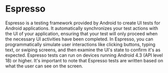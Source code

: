 # Espresso

Espresso is a testing framework provided by Android to create UI tests for Android applications. It automatically synchronizes your test actions with the UI of your application, ensuring that your test will only proceed when the necessary UI activities have been completed. In Espresso, you can programmatically simulate user interactions like clicking buttons, typing text, or swiping screens, and then examine the UI's state to confirm it's as expected. Espresso tests can run on devices running Android 4.3 (API level 18) or higher. It's important to note that Espresso tests are written based on what the user can see on the screen.
